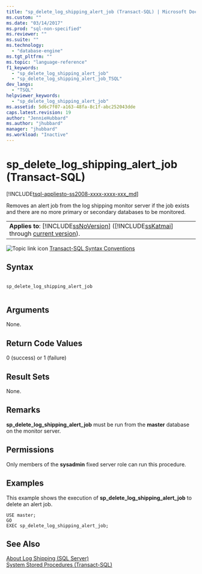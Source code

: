```yaml
---
title: "sp_delete_log_shipping_alert_job (Transact-SQL) | Microsoft Docs"
ms.custom: ""
ms.date: "03/14/2017"
ms.prod: "sql-non-specified"
ms.reviewer: ""
ms.suite: ""
ms.technology: 
  - "database-engine"
ms.tgt_pltfrm: ""
ms.topic: "language-reference"
f1_keywords: 
  - "sp_delete_log_shipping_alert_job"
  - "sp_delete_log_shipping_alert_job_TSQL"
dev_langs: 
  - "TSQL"
helpviewer_keywords: 
  - "sp_delete_log_shipping_alert_job"
ms.assetid: 5d6c7f07-a163-48fa-8c1f-abc252043dde
caps.latest.revision: 19
author: "JennieHubbard"
ms.author: "jhubbard"
manager: "jhubbard"
ms.workload: "Inactive"
---
```

# sp_delete_log_shipping_alert_job (Transact-SQL)
[!INCLUDE[tsql-appliesto-ss2008-xxxx-xxxx-xxx_md](../../includes/tsql-appliesto-ss2008-xxxx-xxxx-xxx-md.md)]

  Removes an alert job from the log shipping monitor server if the job exists and there are no more primary or secondary databases to be monitored.  
  
||  
|-|  
|**Applies to**: [!INCLUDE[ssNoVersion](../../includes/ssnoversion-md.md)] ([!INCLUDE[ssKatmai](../../includes/sskatmai-md.md)] through [current version](http://go.microsoft.com/fwlink/p/?LinkId=299658)).|  
  
 ![Topic link icon](../../database-engine/configure-windows/media/topic-link.gif "Topic link icon") [Transact-SQL Syntax Conventions](../../t-sql/language-elements/transact-sql-syntax-conventions-transact-sql.md)  
  
## Syntax  
  
```  
  
sp_delete_log_shipping_alert_job  
  
```  
  
## Arguments  
 None.  
  
## Return Code Values  
 0 (success) or 1 (failure)  
  
## Result Sets  
 None.  
  
## Remarks  
 **sp_delete_log_shipping_alert_job** must be run from the **master** database on the monitor server.  
  
## Permissions  
 Only members of the **sysadmin** fixed server role can run this procedure.  
  
## Examples  
 This example shows the execution of **sp_delete_log_shipping_alert_job** to delete an alert job.  
  
```  
USE master;  
GO  
EXEC sp_delete_log_shipping_alert_job;  
```  
  
## See Also  
 [About Log Shipping &#40;SQL Server&#41;](../../database-engine/log-shipping/about-log-shipping-sql-server.md)   
 [System Stored Procedures &#40;Transact-SQL&#41;](../../relational-databases/system-stored-procedures/system-stored-procedures-transact-sql.md)  
  
  

